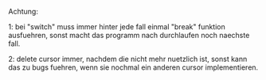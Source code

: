Achtung:

1:
  bei "switch" muss immer hinter jede fall einmal "break" funktion ausfuehren, sonst macht das programm nach durchlaufen noch naechste fall.

2:
  delete cursor immer, nachdem die nicht mehr nuetzlich ist, sonst kann das zu bugs fuehren, wenn sie nochmal ein anderen cursor implementieren.
